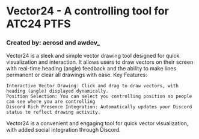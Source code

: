# Vector24 - A controlling tool for ATC24 PTFS

### Created by: aerosd and awdev_

Vector24 is a sleek and simple vector drawing tool designed for quick visualization and interaction. It allows users to draw vectors on their screen with real-time heading (angle) feedback and the ability to make lines permanent or clear all drawings with ease.
Key Features:

    Interactive Vector Drawing: Click and drag to draw vectors, with heading (angle) displayed dynamically.
    Position Selection: You can select you controlling position so people can see where you are controlling
    Discord Rich Presence Integration: Automatically updates your Discord status to reflect drawing activity.

Vector24 is a convenient and engaging tool for quick vector visualization, with added social integration through Discord.
